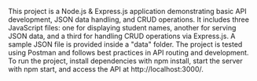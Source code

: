 This project is a Node.js & Express.js application demonstrating basic API development, JSON data handling, and CRUD operations. It includes three JavaScript files: one for displaying student names, another for serving JSON data, and a third for handling CRUD operations via Express.js. A sample JSON file is provided inside a "data" folder. The project is tested using Postman and follows best practices in API routing and development. To run the project, install dependencies with npm install, start the server with npm start, and access the API at http://localhost:3000/.
